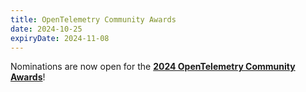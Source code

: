 ```yaml
---
title: OpenTelemetry Community Awards
date: 2024-10-25
expiryDate: 2024-11-08
---
```


<i class="fas fa-bullhorn"></i> Nominations are now open for the
[**2024 OpenTelemetry Community Awards**](/blog/2024/community-awards/)!
